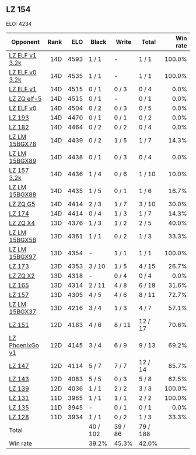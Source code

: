 ## LZ 154 ##

ELO: 4234

Opponent | Rank | ELO | Black | Write | Total | Win rate
---------|-----:|----:|-------|-------|-------|-------:
[LZ ELF v1 3.2k](LZ%20ELF%20v1%203.2k.md) | 14D | 4593 | 1 / 1 | - | 1 / 1 | 100.0%
[LZ ELF v0 3.2k](LZ%20ELF%20v0%203.2k.md) | 14D | 4535 | 1 / 1 | - | 1 / 1 | 100.0%
[LZ ELF v1](LZ%20ELF%20v1.md) | 14D | 4515 | 0 / 1 | 0 / 3 | 0 / 4 | 0.0%
[LZ ZQ elf-5](LZ%20ZQ%20elf-5.md) | 14D | 4515 | 0 / 1 | - | 0 / 1 | 0.0%
[LZ ELF v0](LZ%20ELF%20v0.md) | 14D | 4504 | 0 / 2 | 0 / 3 | 0 / 5 | 0.0%
[LZ 193](LZ%20193.md) | 14D | 4470 | 0 / 1 | 0 / 1 | 0 / 2 | 0.0%
[LZ 182](LZ%20182.md) | 14D | 4464 | 0 / 2 | 0 / 2 | 0 / 4 | 0.0%
[LZ LM 15BGX78](LZ%20LM%2015BGX78.md) | 14D | 4439 | 0 / 2 | 1 / 5 | 1 / 7 | 14.3%
[LZ LM 15BGX89](LZ%20LM%2015BGX89.md) | 14D | 4438 | 0 / 1 | 0 / 3 | 0 / 4 | 0.0%
[LZ 157 3.2k](LZ%20157%203.2k.md) | 14D | 4436 | 1 / 4 | 0 / 6 | 1 / 10 | 10.0%
[LZ LM 15BGX88](LZ%20LM%2015BGX88.md) | 14D | 4435 | 1 / 5 | 0 / 1 | 1 / 6 | 16.7%
[LZ ZQ G5](LZ%20ZQ%20G5.md) | 14D | 4414 | 2 / 3 | 1 / 7 | 3 / 10 | 30.0%
[LZ 174](LZ%20174.md) | 14D | 4414 | 0 / 4 | 1 / 3 | 1 / 7 | 14.3%
[LZ ZQ X4](LZ%20ZQ%20X4.md) | 13D | 4376 | 1 / 3 | 1 / 2 | 2 / 5 | 40.0%
[LZ LM 15BGX5B](LZ%20LM%2015BGX5B.md) | 13D | 4361 | 1 / 1 | 0 / 2 | 1 / 3 | 33.3%
[LZ LM 15BGX97](LZ%20LM%2015BGX97.md) | 13D | 4354 | - | 1 / 1 | 1 / 1 | 100.0%
[LZ 173](LZ%20173.md) | 13D | 4353 | 3 / 10 | 1 / 5 | 4 / 15 | 26.7%
[LZ ZQ X2](LZ%20ZQ%20X2.md) | 13D | 4318 | - | 0 / 4 | 0 / 4 | 0.0%
[LZ 165](LZ%20165.md) | 13D | 4314 | 2 / 11 | 4 / 8 | 6 / 19 | 31.6%
[LZ 157](LZ%20157.md) | 13D | 4305 | 4 / 5 | 4 / 6 | 8 / 11 | 72.7%
[LZ LM 15BGX37](LZ%20LM%2015BGX37.md) | 13D | 4216 | 3 / 4 | 1 / 3 | 4 / 7 | 57.1%
[LZ 151](LZ%20151.md) | 12D | 4183 | 4 / 6 | 8 / 11 | 12 / 17 | 70.6%
[LZ PhoenixGo v1](LZ%20PhoenixGo%20v1.md) | 12D | 4145 | 3 / 4 | 6 / 9 | 9 / 13 | 69.2%
[LZ 147](LZ%20147.md) | 12D | 4114 | 5 / 7 | 7 / 7 | 12 / 14 | 85.7%
[LZ 143](LZ%20143.md) | 12D | 4083 | 5 / 5 | 0 / 3 | 5 / 8 | 62.5%
[LZ 139](LZ%20139.md) | 12D | 4036 | 1 / 1 | 2 / 2 | 3 / 3 | 100.0%
[LZ 131](LZ%20131.md) | 11D | 3965 | 1 / 1 | 1 / 1 | 2 / 2 | 100.0%
[LZ 135](LZ%20135.md) | 11D | 3945 | - | 0 / 1 | 0 / 1 | 0.0%
[LZ 128](LZ%20128.md) | 11D | 3934 | 1 / 1 | 0 / 2 | 1 / 3 | 33.3%
Total | | | 40 / 102 | 39 / 86 | 79 / 188 | 
Win rate| | | 39.2% | 45.3% | 42.0% | 

